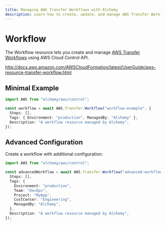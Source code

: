 ```yaml
---
title: Managing AWS Transfer Workflows with Alchemy
description: Learn how to create, update, and manage AWS Transfer Workflows using Alchemy Cloud Control.
---
```


# Workflow

The Workflow resource lets you create and manage [AWS Transfer Workflows](https://docs.aws.amazon.com/transfer/latest/userguide/) using AWS Cloud Control API.

http://docs.aws.amazon.com/AWSCloudFormation/latest/UserGuide/aws-resource-transfer-workflow.html

## Minimal Example

```ts
import AWS from "alchemy/aws/control";

const workflow = await AWS.Transfer.Workflow("workflow-example", {
  Steps: [],
  Tags: { Environment: "production", ManagedBy: "Alchemy" },
  Description: "A workflow resource managed by Alchemy",
});
```

## Advanced Configuration

Create a workflow with additional configuration:

```ts
import AWS from "alchemy/aws/control";

const advancedWorkflow = await AWS.Transfer.Workflow("advanced-workflow", {
  Steps: [],
  Tags: {
    Environment: "production",
    Team: "DevOps",
    Project: "MyApp",
    CostCenter: "Engineering",
    ManagedBy: "Alchemy",
  },
  Description: "A workflow resource managed by Alchemy",
});
```

